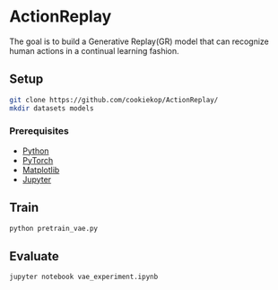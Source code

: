 # ActionReplay

The goal is to build a Generative Replay(GR) model that can recognize human actions in a continual learning fashion.

## Setup
```bash
git clone https://github.com/cookiekop/ActionReplay/
mkdir datasets models
```
### Prerequisites
- [Python](https://www.python.org/)
- [PyTorch](https://pytorch.org/)
- [Matplotlib](https://matplotlib.org/)
- [Jupyter](https://jupyter.org/)

## Train
```python
python pretrain_vae.py
```

## Evaluate
```bash
jupyter notebook vae_experiment.ipynb
```
